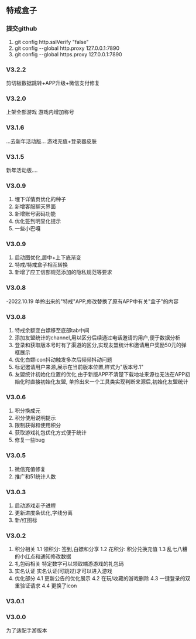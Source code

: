 ## 特戒盒子

### 提交github 
1. git config http.sslVerify "false" 
2. git config --global http.proxy 127.0.0.1:7890
3. git config --global https.proxy 127.0.0.1:7890
### V3.2.2
剪切板数据跳转+APP升级+微信支付修复

### V3.2.0
上架全部游戏
游戏内增加称号

### V3.1.6
...去新年活动版...
游戏充值+登录器皮肤

### V3.1.5
新年活动版....

### V3.0.9
1. 埋下详情页优化的种子
2. 新增客服聊天界面
3. 新增账号密码功能
4. 优化签到明显化提示
5. 一些小巴嘎

### V3.0.9
1. 启动图优化,居中+上下底渐变
2. 特戒/特戒盒子相互转换
3. 新增了应工信部规范添加的隐私规范等要求

### V3.0.8
-2022.10.19
单拎出来的"特戒"APP,修改替换了原有APP中有关"盒子"的内容

### V3.0.8
1. 特戒余额变白嫖移至底部tab中间
2. 添加友盟统计的channel,用以区分后续通过电话邀请的用户,便于数据分析
3. 登录和获取版本号时有了渠道的区分,实现友盟统计和邀请用户奖励50元的弹框展示
4. 优化白嫖icon抖动触发多次后频频抖动问题
5. 标记邀请用户来源,展示在当前版本位置,样式为"版本号.1"
6. 友盟统计初始化位置的优化,由于新版APP不清楚下载地址来源也无法在APP初始化时直接初始化友盟,
   单拎出来一个工具类实现判断来源后,初始化友盟统计

### V3.0.6
1. 积分换成元
2. 积分使用说明提示
3. 限制获得和使用积分
4. 获取游戏礼包优化方式便于统计
5. 修复一些bug

### V3.0.5
1. 微信充值修复
2. 推广和51统计人数

### V3.0.3
1. 启动游戏走子进程
2. 更新进度条优化,字线分离
3. 新/红图标

### V3.0.2
1. 积分相关
   1.1 领积分: 签到,白嫖和分享
   1.2 花积分: 积分兑换充值
   1.3 乱七八糟的小红点和通知修改数据
2. 礼包码相关
   特定数字可以领取端游游戏的礼包码
3. 实名认证
   实名认证(可跳过)才可以进入游戏
4. 优化部分
   4.1 更新公告的优化展示
   4.2 在玩/收藏的游戏删除
   4.3 一键登录的双重验证请求
   4.4 更换了icon
   
### V3.0.1

### V3.0.0
为了适配手游版本
